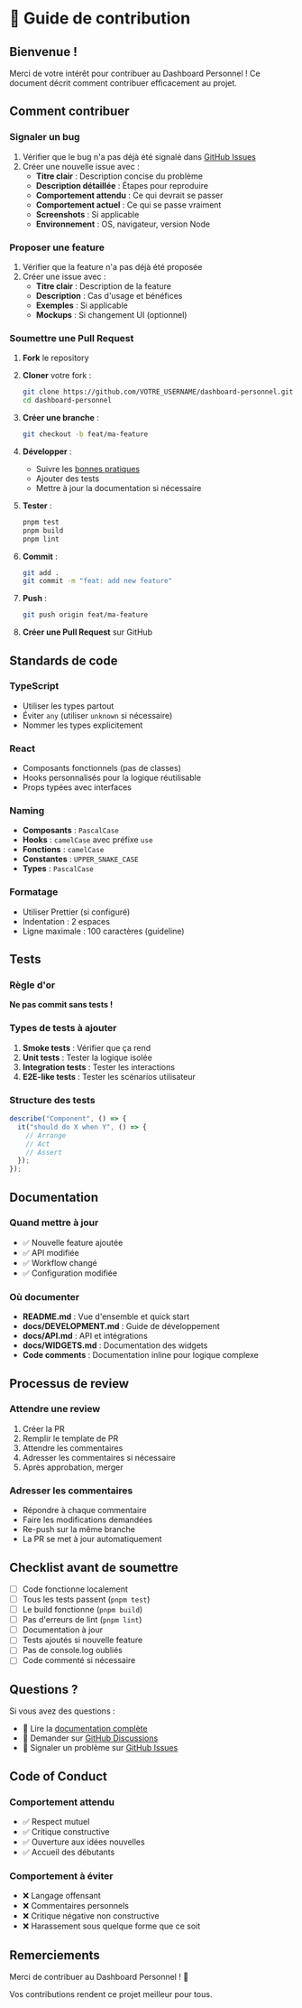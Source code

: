 # 🤝 Guide de contribution

## Bienvenue !

Merci de votre intérêt pour contribuer au Dashboard Personnel ! Ce document décrit comment contribuer efficacement au projet.

## Comment contribuer

### Signaler un bug

1. Vérifier que le bug n'a pas déjà été signalé dans [GitHub Issues](https://github.com/Mars375/dashboard-personnel/issues)
2. Créer une nouvelle issue avec :
   - **Titre clair** : Description concise du problème
   - **Description détaillée** : Étapes pour reproduire
   - **Comportement attendu** : Ce qui devrait se passer
   - **Comportement actuel** : Ce qui se passe vraiment
   - **Screenshots** : Si applicable
   - **Environnement** : OS, navigateur, version Node

### Proposer une feature

1. Vérifier que la feature n'a pas déjà été proposée
2. Créer une issue avec :
   - **Titre clair** : Description de la feature
   - **Description** : Cas d'usage et bénéfices
   - **Exemples** : Si applicable
   - **Mockups** : Si changement UI (optionnel)

### Soumettre une Pull Request

1. **Fork** le repository
2. **Cloner** votre fork :
   ```bash
   git clone https://github.com/VOTRE_USERNAME/dashboard-personnel.git
   cd dashboard-personnel
   ```

3. **Créer une branche** :
   ```bash
   git checkout -b feat/ma-feature
   ```

4. **Développer** :
   - Suivre les [bonnes pratiques](./DEVELOPMENT.md)
   - Ajouter des tests
   - Mettre à jour la documentation si nécessaire

5. **Tester** :
   ```bash
   pnpm test
   pnpm build
   pnpm lint
   ```

6. **Commit** :
   ```bash
   git add .
   git commit -m "feat: add new feature"
   ```

7. **Push** :
   ```bash
   git push origin feat/ma-feature
   ```

8. **Créer une Pull Request** sur GitHub

## Standards de code

### TypeScript

- Utiliser les types partout
- Éviter `any` (utiliser `unknown` si nécessaire)
- Nommer les types explicitement

### React

- Composants fonctionnels (pas de classes)
- Hooks personnalisés pour la logique réutilisable
- Props typées avec interfaces

### Naming

- **Composants** : `PascalCase`
- **Hooks** : `camelCase` avec préfixe `use`
- **Fonctions** : `camelCase`
- **Constantes** : `UPPER_SNAKE_CASE`
- **Types** : `PascalCase`

### Formatage

- Utiliser Prettier (si configuré)
- Indentation : 2 espaces
- Ligne maximale : 100 caractères (guideline)

## Tests

### Règle d'or

**Ne pas commit sans tests !**

### Types de tests à ajouter

1. **Smoke tests** : Vérifier que ça rend
2. **Unit tests** : Tester la logique isolée
3. **Integration tests** : Tester les interactions
4. **E2E-like tests** : Tester les scénarios utilisateur

### Structure des tests

```typescript
describe("Component", () => {
  it("should do X when Y", () => {
    // Arrange
    // Act
    // Assert
  });
});
```

## Documentation

### Quand mettre à jour

- ✅ Nouvelle feature ajoutée
- ✅ API modifiée
- ✅ Workflow changé
- ✅ Configuration modifiée

### Où documenter

- **README.md** : Vue d'ensemble et quick start
- **docs/DEVELOPMENT.md** : Guide de développement
- **docs/API.md** : API et intégrations
- **docs/WIDGETS.md** : Documentation des widgets
- **Code comments** : Documentation inline pour logique complexe

## Processus de review

### Attendre une review

1. Créer la PR
2. Remplir le template de PR
3. Attendre les commentaires
4. Adresser les commentaires si nécessaire
5. Après approbation, merger

### Adresser les commentaires

- Répondre à chaque commentaire
- Faire les modifications demandées
- Re-push sur la même branche
- La PR se met à jour automatiquement

## Checklist avant de soumettre

- [ ] Code fonctionne localement
- [ ] Tous les tests passent (`pnpm test`)
- [ ] Le build fonctionne (`pnpm build`)
- [ ] Pas d'erreurs de lint (`pnpm lint`)
- [ ] Documentation à jour
- [ ] Tests ajoutés si nouvelle feature
- [ ] Pas de console.log oubliés
- [ ] Code commenté si nécessaire

## Questions ?

Si vous avez des questions :
- 📖 Lire la [documentation complète](./README.md)
- 💬 Demander sur [GitHub Discussions](https://github.com/Mars375/dashboard-personnel/discussions)
- 🐛 Signaler un problème sur [GitHub Issues](https://github.com/Mars375/dashboard-personnel/issues)

## Code of Conduct

### Comportement attendu

- ✅ Respect mutuel
- ✅ Critique constructive
- ✅ Ouverture aux idées nouvelles
- ✅ Accueil des débutants

### Comportement à éviter

- ❌ Langage offensant
- ❌ Commentaires personnels
- ❌ Critique négative non constructive
- ❌ Harassement sous quelque forme que ce soit

## Remerciements

Merci de contribuer au Dashboard Personnel ! 🎉

Vos contributions rendent ce projet meilleur pour tous.


